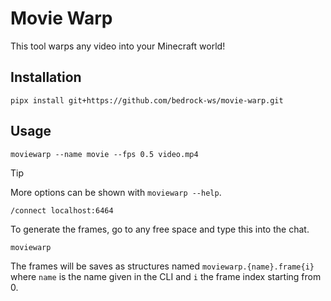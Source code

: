 # Movie Warp

This tool warps any video into your Minecraft world!

## Installation

```console
pipx install git+https://github.com/bedrock-ws/movie-warp.git
```

## Usage

```console
moviewarp --name movie --fps 0.5 video.mp4
```

> [!TIP]
> More options can be shown with `moviewarp --help`.

```mcfunction
/connect localhost:6464
```

To generate the frames, go to any free space and type this into the chat.

```text
moviewarp
```

The frames will be saves as structures named `moviewarp.{name}.frame{i}` where
`name` is the name given in the CLI and `i` the frame index starting from 0.
